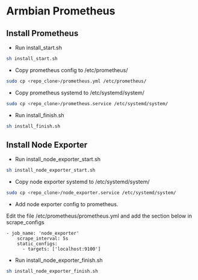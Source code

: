 # Armbian Prometheus

## Install Prometheus

- Run install_start.sh

```sh
sh install_start.sh
```

- Copy prometheus config to /etc/prometheus/ 

```sh
sudo cp <repo_clone>/prometheus.yml /etc/prometheus/
```

- Copy prometheus systemd to /etc/systemd/system/ 

```sh
sudo cp <repo_clone>/prometheus.service /etc/systemd/system/
```

- Run install_finish.sh

```sh
sh install_finish.sh
```

## Install Node Exporter

- Run install_node_exporter_start.sh

```sh
sh install_node_exporter_start.sh
```

- Copy node exporter systemd to /etc/systemd/system/ 

```sh
sudo cp <repo_clone>/node_exporter.service /etc/systemd/system/
```

- Add node exporter config to prometheus.

Edit the file /etc/prometheus/prometheus.yml and add the section below in scrape_configs

```
- job_name: 'node_exporter'
    scrape_interval: 5s
    static_configs:
      - targets: ['localhost:9100']
```

- Run install_node_exporter_finish.sh

```sh
sh install_node_exporter_finish.sh
```
